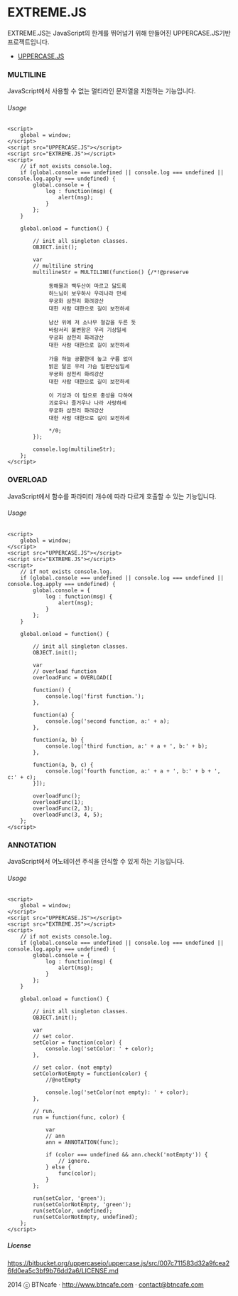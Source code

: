 EXTREME.JS
==========
EXTREME.JS는 JavaScript의 한계를 뛰어넘기 위해 만들어진 UPPERCASE.JS기반 프로젝트입니다.

- [UPPERCASE.JS](https://bitbucket.org/uppercaseio/uppercase.js)

### MULTILINE
JavaScript에서 사용할 수 없는 멀티라인 문자열을 지원하는 기능입니다.

###### Usage
    <script>
        global = window;
    </script>
    <script src="UPPERCASE.JS"></script>
    <script src="EXTREME.JS"></script>
    <script>
        // if not exists console.log.
        if (global.console === undefined || console.log === undefined || console.log.apply === undefined) {
            global.console = {
                log : function(msg) {
                    alert(msg);
                }
            };
        }

        global.onload = function() {

            // init all singleton classes.
            OBJECT.init();

            var
            // multiline string
            multilineStr = MULTILINE(function() {/*!@preserve

                 동해물과 백두산이 마르고 닳도록
                 하느님이 보우하사 우리나라 만세
                 무궁화 삼천리 화려강산
                 대한 사람 대한으로 길이 보전하세

                 남산 위에 저 소나무 철갑을 두른 듯
                 바람서리 불변함은 우리 기상일세
                 무궁화 삼천리 화려강산
                 대한 사람 대한으로 길이 보전하세

                 가을 하늘 공활한데 높고 구름 없이
                 밝은 달은 우리 가슴 일편단심일세
                 무궁화 삼천리 화려강산
                 대한 사람 대한으로 길이 보전하세

                 이 기상과 이 맘으로 충성을 다하여
                 괴로우나 즐거우나 나라 사랑하세
                 무궁화 삼천리 화려강산
                 대한 사람 대한으로 길이 보전하세

                 */0;
            });

            console.log(multilineStr);
        };
    </script>

### OVERLOAD
JavaScript에서 함수를 파라미터 개수에 따라 다르게 호출할 수 있는 기능입니다.

###### Usage
    <script>
        global = window;
    </script>
    <script src="UPPERCASE.JS"></script>
    <script src="EXTREME.JS"></script>
    <script>
        // if not exists console.log.
        if (global.console === undefined || console.log === undefined || console.log.apply === undefined) {
            global.console = {
                log : function(msg) {
                    alert(msg);
                }
            };
        }

        global.onload = function() {

            // init all singleton classes.
            OBJECT.init();

            var
            // overload function
            overloadFunc = OVERLOAD([

            function() {
                console.log('first function.');
            },

            function(a) {
                console.log('second function, a:' + a);
            },

            function(a, b) {
                console.log('third function, a:' + a + ', b:' + b);
            },

            function(a, b, c) {
                console.log('fourth function, a:' + a + ', b:' + b + ', c:' + c);
            }]);

            overloadFunc();
            overloadFunc(1);
            overloadFunc(2, 3);
            overloadFunc(3, 4, 5);
        };
    </script>

### ANNOTATION
JavaScript에서 어노테이션 주석을 인식할 수 있게 하는 기능입니다.

###### Usage
    <script>
        global = window;
    </script>
    <script src="UPPERCASE.JS"></script>
    <script src="EXTREME.JS"></script>
    <script>
        // if not exists console.log.
        if (global.console === undefined || console.log === undefined || console.log.apply === undefined) {
            global.console = {
                log : function(msg) {
                    alert(msg);
                }
            };
        }

        global.onload = function() {

            // init all singleton classes.
            OBJECT.init();

            var
            // set color.
            setColor = function(color) {
                console.log('setColor: ' + color);
            },

            // set color. (not empty)
            setColorNotEmpty = function(color) {
                //@notEmpty

                console.log('setColor(not empty): ' + color);
            },

            // run.
            run = function(func, color) {

                var
                // ann
                ann = ANNOTATION(func);

                if (color === undefined && ann.check('notEmpty')) {
                    // ignore.
                } else {
                    func(color);
                }
            };

            run(setColor, 'green');
            run(setColorNotEmpty, 'green');
            run(setColor, undefined);
            run(setColorNotEmpty, undefined);
        };
    </script>

##### License
https://bitbucket.org/uppercaseio/uppercase.js/src/007c711583d32a9fcea26fd0ea5c3bf9b76dd2a6/LICENSE.md

2014 ⓒ BTNcafe · http://www.btncafe.com · contact@btncafe.com
